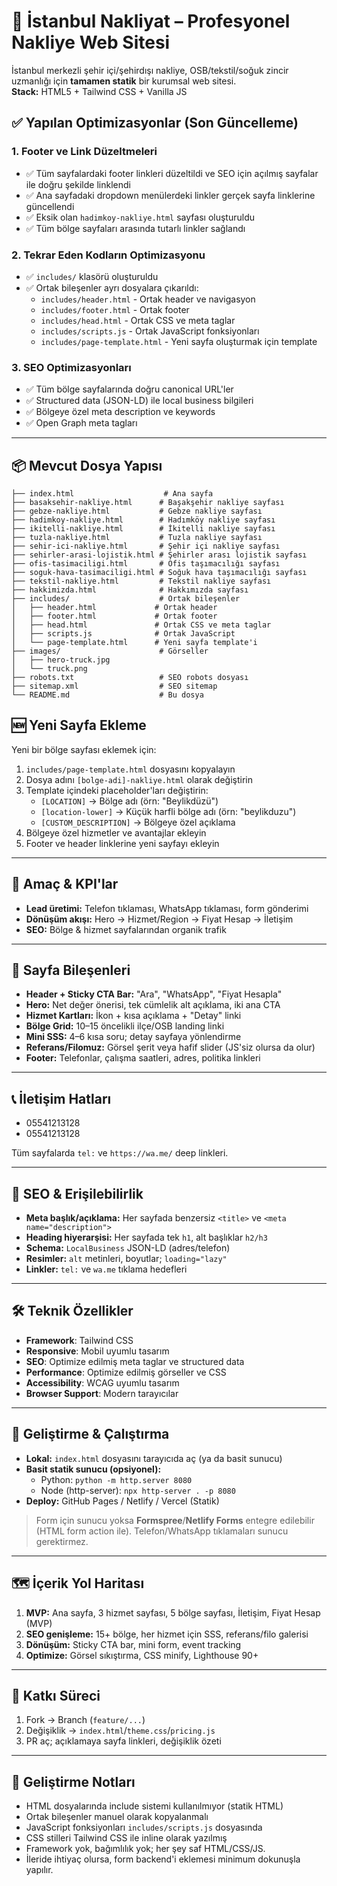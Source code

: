 # 🚚 İstanbul Nakliyat – Profesyonel Nakliye Web Sitesi

İstanbul merkezli şehir içi/şehirdışı nakliye, OSB/tekstil/soğuk zincir uzmanlığı için **tamamen statik** bir kurumsal web sitesi.  
**Stack:** HTML5 + Tailwind CSS + Vanilla JS

## ✅ Yapılan Optimizasyonlar (Son Güncelleme)

### 1. Footer ve Link Düzeltmeleri
- ✅ Tüm sayfalardaki footer linkleri düzeltildi ve SEO için açılmış sayfalar ile doğru şekilde linklendi
- ✅ Ana sayfadaki dropdown menülerdeki linkler gerçek sayfa linklerine güncellendi
- ✅ Eksik olan `hadimkoy-nakliye.html` sayfası oluşturuldu
- ✅ Tüm bölge sayfaları arasında tutarlı linkler sağlandı

### 2. Tekrar Eden Kodların Optimizasyonu
- ✅ `includes/` klasörü oluşturuldu
- ✅ Ortak bileşenler ayrı dosyalara çıkarıldı:
  - `includes/header.html` - Ortak header ve navigasyon
  - `includes/footer.html` - Ortak footer
  - `includes/head.html` - Ortak CSS ve meta taglar
  - `includes/scripts.js` - Ortak JavaScript fonksiyonları
  - `includes/page-template.html` - Yeni sayfa oluşturmak için template

### 3. SEO Optimizasyonları
- ✅ Tüm bölge sayfalarında doğru canonical URL'ler
- ✅ Structured data (JSON-LD) ile local business bilgileri
- ✅ Bölgeye özel meta description ve keywords
- ✅ Open Graph meta tagları

---

## 📦 Mevcut Dosya Yapısı

```
├── index.html                    # Ana sayfa
├── basaksehir-nakliye.html      # Başakşehir nakliye sayfası
├── gebze-nakliye.html           # Gebze nakliye sayfası
├── hadimkoy-nakliye.html        # Hadımköy nakliye sayfası
├── ikitelli-nakliye.html        # İkitelli nakliye sayfası
├── tuzla-nakliye.html           # Tuzla nakliye sayfası
├── sehir-ici-nakliye.html       # Şehir içi nakliye sayfası
├── sehirler-arasi-lojistik.html # Şehirler arası lojistik sayfası
├── ofis-tasimaciligi.html       # Ofis taşımacılığı sayfası
├── soguk-hava-tasimaciligi.html # Soğuk hava taşımacılığı sayfası
├── tekstil-nakliye.html         # Tekstil nakliye sayfası
├── hakkimizda.html              # Hakkımızda sayfası
├── includes/                    # Ortak bileşenler
│   ├── header.html             # Ortak header
│   ├── footer.html             # Ortak footer
│   ├── head.html               # Ortak CSS ve meta taglar
│   ├── scripts.js              # Ortak JavaScript
│   └── page-template.html      # Yeni sayfa template'i
├── images/                      # Görseller
│   ├── hero-truck.jpg
│   └── truck.png
├── robots.txt                   # SEO robots dosyası
├── sitemap.xml                  # SEO sitemap
└── README.md                    # Bu dosya
```

## 🆕 Yeni Sayfa Ekleme

Yeni bir bölge sayfası eklemek için:

1. `includes/page-template.html` dosyasını kopyalayın
2. Dosya adını `[bolge-adi]-nakliye.html` olarak değiştirin
3. Template içindeki placeholder'ları değiştirin:
   - `[LOCATION]` → Bölge adı (örn: "Beylikdüzü")
   - `[location-lower]` → Küçük harfli bölge adı (örn: "beylikduzu")
   - `[CUSTOM_DESCRIPTION]` → Bölgeye özel açıklama
4. Bölgeye özel hizmetler ve avantajlar ekleyin
5. Footer ve header linklerine yeni sayfayı ekleyin

---

## 🎯 Amaç & KPI'lar
- **Lead üretimi:** Telefon tıklaması, WhatsApp tıklaması, form gönderimi
- **Dönüşüm akışı:** Hero → Hizmet/Region → Fiyat Hesap → İletişim
- **SEO:** Bölge & hizmet sayfalarından organik trafik

---

## 🧩 Sayfa Bileşenleri
  
- **Header + Sticky CTA Bar:** "Ara", "WhatsApp", "Fiyat Hesapla"
- **Hero:** Net değer önerisi, tek cümlelik alt açıklama, iki ana CTA
- **Hizmet Kartları:** İkon + kısa açıklama + "Detay" linki
- **Bölge Grid:** 10–15 öncelikli ilçe/OSB landing linki
- **Mini SSS:** 4–6 kısa soru; detay sayfaya yönlendirme
- **Referans/Filomuz:** Görsel şerit veya hafif slider (JS'siz olursa da olur)
- **Footer:** Telefonlar, çalışma saatleri, adres, politika linkleri

---

## 📞 İletişim Hatları
- 05541213128
- 05541213128

Tüm sayfalarda `tel:` ve `https://wa.me/` deep linkleri.

---

## 🧠 SEO & Erişilebilirlik

* **Meta başlık/açıklama:** Her sayfada benzersiz `<title>` ve `<meta name="description">`
* **Heading hiyerarşisi:** Her sayfada tek `h1`, alt başlıklar `h2/h3`
* **Schema:** `LocalBusiness` JSON-LD (adres/telefon)
* **Resimler:** `alt` metinleri, boyutlar; `loading="lazy"`
* **Linkler:** `tel:` ve `wa.me` tıklama hedefleri

---

## 🛠️ Teknik Özellikler

- **Framework**: Tailwind CSS
- **Responsive**: Mobil uyumlu tasarım
- **SEO**: Optimize edilmiş meta taglar ve structured data
- **Performance**: Optimize edilmiş görseller ve CSS
- **Accessibility**: WCAG uyumlu tasarım
- **Browser Support**: Modern tarayıcılar

---

## 🧪 Geliştirme & Çalıştırma

* **Lokal:** `index.html` dosyasını tarayıcıda aç (ya da basit sunucu)
* **Basit statik sunucu (opsiyonel):**
  * Python: `python -m http.server 8080`
  * Node (http-server): `npx http-server . -p 8080`
* **Deploy:** GitHub Pages / Netlify / Vercel (Statik)

> Form için sunucu yoksa **Formspree**/**Netlify Forms** entegre edilebilir (HTML form action ile). Telefon/WhatsApp tıklamaları sunucu gerektirmez.

---

## 🗺️ İçerik Yol Haritası

1. **MVP:** Ana sayfa, 3 hizmet sayfası, 5 bölge sayfası, İletişim, Fiyat Hesap (MVP)
2. **SEO genişleme:** 15+ bölge, her hizmet için SSS, referans/filo galerisi
3. **Dönüşüm:** Sticky CTA bar, mini form, event tracking
4. **Optimize:** Görsel sıkıştırma, CSS minify, Lighthouse 90+

---

## 🤝 Katkı Süreci

1. Fork → Branch (`feature/...`)
2. Değişiklik → `index.html`/`theme.css`/`pricing.js`
3. PR aç; açıklamaya sayfa linkleri, değişiklik özeti

---

## 📌 Geliştirme Notları

- HTML dosyalarında include sistemi kullanılmıyor (statik HTML)
- Ortak bileşenler manuel olarak kopyalanmalı
- JavaScript fonksiyonları `includes/scripts.js` dosyasında
- CSS stilleri Tailwind CSS ile inline olarak yazılmış
- Framework yok, bağımlılık yok; her şey saf HTML/CSS/JS.
- İleride ihtiyaç olursa, form backend'i eklemesi minimum dokunuşla yapılır.